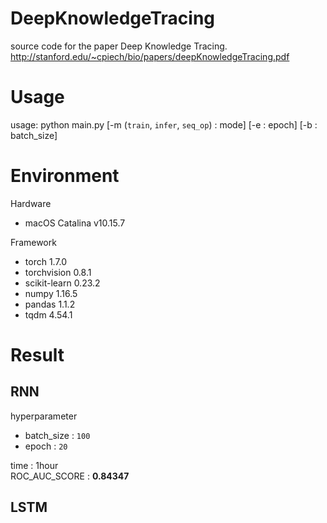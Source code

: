 # DeepKnowledgeTracing
source code for the paper Deep Knowledge Tracing. http://stanford.edu/~cpiech/bio/papers/deepKnowledgeTracing.pdf

# Usage

usage: python main.py [-m (`train`, `infer`, `seq_op`) : mode] [-e : epoch] [-b : batch_size]

# Environment
Hardware  
* macOS Catalina v10.15.7

Framework  
* torch 1.7.0
* torchvision 0.8.1
* scikit-learn 0.23.2
* numpy 1.16.5
* pandas 1.1.2
* tqdm 4.54.1

# Result
## RNN
hyperparameter  
* batch_size : `100`
* epoch : `20`

time : 1hour  
ROC_AUC_SCORE : **0.84347**

## LSTM
